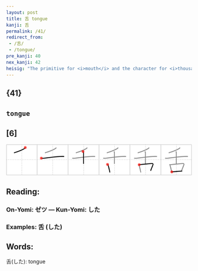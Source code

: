 ```yaml
---
layout: post
title: 舌 tongue
kanji: 舌
permalink: /41/
redirect_from:
 - /舌/
 - /tongue/
pre_kanji: 40
nex_kanji: 42
heisig: "The primitive for <i>mouth</i> and the character for <i>thousand</i> naturally form the idea of <b>tongue</b> if one thinks of a <i>thousand mouths</i> able to speak the same language, or as we say, &quot;sharing a common <b>tongue</b>.&quot; It is easy to see the connection between the idiom and the kanji if you take its image literally: a single <b>tongue</b> being passed around from <i>mouth</i> to <i>mouth</i>."
---
```


## {41}

## `tongue`

## [6]

<div class="stroke"><img src="../images/E8888C.png" /></div>

## Reading:

### On-Yomi: ゼツ &mdash; Kun-Yomi: した

### Examples: 舌 (した)

## Words:

舌(した): tongue
